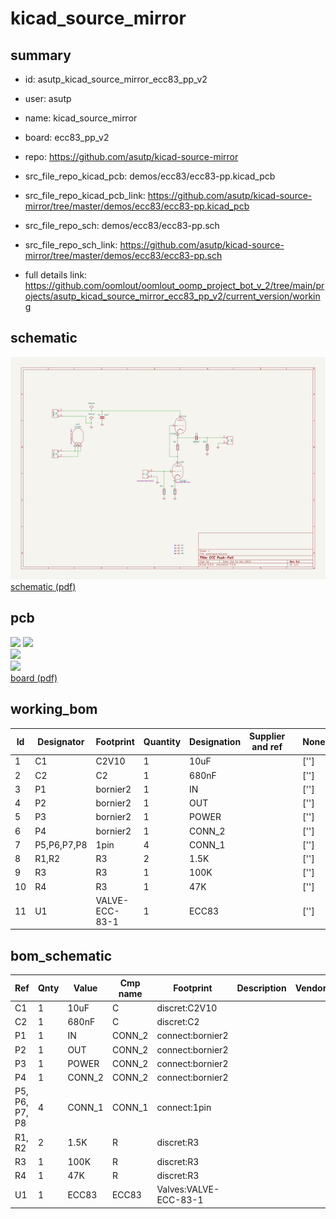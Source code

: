 # kicad_source_mirror
 
## summary 
* id: asutp_kicad_source_mirror_ecc83_pp_v2
* user: asutp
* name: kicad_source_mirror
* board: ecc83_pp_v2
* repo: https://github.com/asutp/kicad-source-mirror
* src_file_repo_kicad_pcb: demos/ecc83/ecc83-pp.kicad_pcb
* src_file_repo_kicad_pcb_link: https://github.com/asutp/kicad-source-mirror/tree/master/demos/ecc83/ecc83-pp.kicad_pcb


* src_file_repo_sch: demos/ecc83/ecc83-pp.sch
* src_file_repo_sch_link: https://github.com/asutp/kicad-source-mirror/tree/master/demos/ecc83/ecc83-pp.sch
* full details link: https://github.com/oomlout/oomlout_oomp_project_bot_v_2/tree/main/projects/asutp_kicad_source_mirror_ecc83_pp_v2/current_version/working  

## schematic  
![](working_schematic_600.png)  
[schematic (pdf)](working_schematic.pdf) 






















## pcb  
![](working_3d_600.png) 
![](working_3d_front_600.png)  
![](working_3d_back_600.png)  
![](working_600.png)  
[board (pdf)](working.pdf)  

## working_bom
| Id | Designator | Footprint | Quantity | Designation | Supplier and ref |  | None | 
| --- | --- | --- | --- | --- | --- | --- | --- | 
| 1 | C1 | C2V10 | 1 | 10uF |  |  | [''] | 
| 2 | C2 | C2 | 1 | 680nF |  |  | [''] | 
| 3 | P1 | bornier2 | 1 | IN |  |  | [''] | 
| 4 | P2 | bornier2 | 1 | OUT |  |  | [''] | 
| 5 | P3 | bornier2 | 1 | POWER |  |  | [''] | 
| 6 | P4 | bornier2 | 1 | CONN_2 |  |  | [''] | 
| 7 | P5,P6,P7,P8 | 1pin | 4 | CONN_1 |  |  | [''] | 
| 8 | R1,R2 | R3 | 2 | 1.5K |  |  | [''] | 
| 9 | R3 | R3 | 1 | 100K |  |  | [''] | 
| 10 | R4 | R3 | 1 | 47K |  |  | [''] | 
| 11 | U1 | VALVE-ECC-83-1 | 1 | ECC83 |  |  | [''] | 


## bom_schematic
| Ref | Qnty | Value | Cmp name | Footprint | Description | Vendor | DNP | 
| --- | --- | --- | --- | --- | --- | --- | --- | 
| C1 | 1 | 10uF | C | discret:C2V10 |  |  |  | 
| C2 | 1 | 680nF | C | discret:C2 |  |  |  | 
| P1 | 1 | IN | CONN_2 | connect:bornier2 |  |  |  | 
| P2 | 1 | OUT | CONN_2 | connect:bornier2 |  |  |  | 
| P3 | 1 | POWER | CONN_2 | connect:bornier2 |  |  |  | 
| P4 | 1 | CONN_2 | CONN_2 | connect:bornier2 |  |  |  | 
| P5, P6, P7, P8 | 4 | CONN_1 | CONN_1 | connect:1pin |  |  |  | 
| R1, R2 | 2 | 1.5K | R | discret:R3 |  |  |  | 
| R3 | 1 | 100K | R | discret:R3 |  |  |  | 
| R4 | 1 | 47K | R | discret:R3 |  |  |  | 
| U1 | 1 | ECC83 | ECC83 | Valves:VALVE-ECC-83-1 |  |  |  | 



